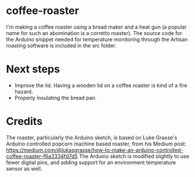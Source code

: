 # coffee-roaster

I'm making a coffee roaster using a bread maker and a heat gun (a popular name for such an abomination is a corretto roaster). The source code for the Arduino snippet needed for temperature monitoring through the Artisan roasting software is included in the src folder.

# Next steps
* Improve the lid. Having a wooden lid on a coffee roaster is kind of a fire hazard.
* Properly insulating the bread pan.

# Credits
The roaster, particularly the Arduino sketch, is based on Luke Grasse's Arduino controlled popcorn machine based roaster, from his Medium post: https://medium.com/@lukasgrasse/how-to-make-an-arduino-controlled-coffee-roaster-f6a3334fd7d5 
The Arduino sketch is modified slightly to use fewer digital pins, and adding support for an environment temperature sensor as well.
